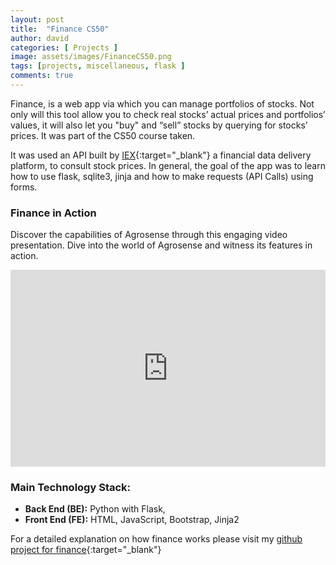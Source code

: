 ```yaml
---
layout: post
title:  "Finance CS50"
author: david
categories: [ Projects ]
image: assets/images/FinanceCS50.png
tags: [projects, miscellaneous, flask ]
comments: true
---
```


Finance, is a web app via which you can manage portfolios of stocks. Not only will this tool allow you to check real stocks’ actual prices and portfolios’ values, it will also let you "buy" and “sell” stocks by querying for stocks’ prices. It was part of the CS50 course taken.

It was used an API built by [IEX][iex]{:target="_blank"} a financial data delivery platform, to consult stock prices. In general, the goal of the app was to learn how to use flask, sqlite3, jinja and how to make requests (API Calls) using forms. 

<!-- to insert images -->
<!-- ![Alt Text](/assets/images/1.jpg){:width="32px"} -->

### Finance in Action

Discover the capabilities of Agrosense through this engaging video presentation. Dive into the world of Agrosense and witness its features in action. 

<p>
<iframe width="100%" height="315" src="https://www.youtube.com/embed/saV3ELUWD8E" frameborder="0" allowfullscreen></iframe>
</p>

### Main Technology Stack:

- **Back End (BE):** Python with Flask, 
- **Front End (FE):** HTML, JavaScript, Bootstrap, Jinja2

For a detailed explanation on how finance works please visit my [github project for finance][github-finance]{:target="_blank"} 


[github-finance]: https://github.com/jdsuta/projects/blob/main/finance/README.md
[cs50x-harvard]: https://cs50.harvard.edu/x/2023/
[github-agrosense]: https://github.com/jdsuta/Agrosense/blob/main/README.md 
[iex]: https://iexcloud.io/